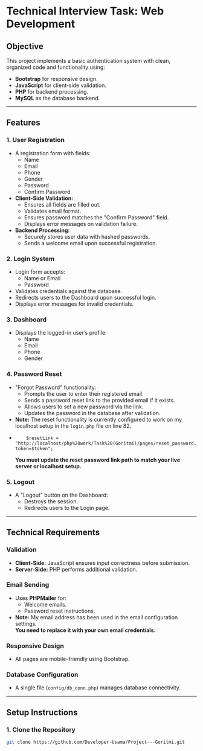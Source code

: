 # Technical Interview Task: Web Development

## Objective
This project implements a basic authentication system with clean, organized code and functionality using:
- **Bootstrap** for responsive design.
- **JavaScript** for client-side validation.
- **PHP** for backend processing.
- **MySQL** as the database backend.

---

## Features

### 1. User Registration
- A registration form with fields:
  - Name
  - Email
  - Phone
  - Gender
  - Password
  - Confirm Password
- **Client-Side Validation:**
  - Ensures all fields are filled out.
  - Validates email format.
  - Ensures password matches the "Confirm Password" field.
  - Displays error messages on validation failure.
- **Backend Processing:**
  - Securely stores user data with hashed passwords.
  - Sends a welcome email upon successful registration.

### 2. Login System
- Login form accepts:
  - Name or Email
  - Password
- Validates credentials against the database.
- Redirects users to the Dashboard upon successful login.
- Displays error messages for invalid credentials.

### 3. Dashboard
- Displays the logged-in user’s profile:
  - Name
  - Email
  - Phone
  - Gender

### 4. Password Reset
- "Forgot Password" functionality:
  - Prompts the user to enter their registered email.
  - Sends a password reset link to the provided email if it exists.
  - Allows users to set a new password via the link.
  - Updates the password in the database after validation.
- **Note:** The reset functionality is currently configured to work on my localhost setup in the `login.php` file on line 82.
-         $resetLink = "http://localhost/php%20work/Task%20(Goritmi)/pages/reset_password.php?token=$token";
  
  **You must update the reset password link path to match your live server or localhost setup.**

### 5. Logout
- A "Logout" button on the Dashboard:
  - Destroys the session.
  - Redirects users to the Login page.

---

## Technical Requirements
### Validation
- **Client-Side:** JavaScript ensures input correctness before submission.
- **Server-Side:** PHP performs additional validation.

### Email Sending
- Uses **PHPMailer** for:
  - Welcome emails.
  - Password reset instructions.
- **Note:** My email address has been used in the email configuration settings.  
  **You need to replace it with your own email credentials.**

### Responsive Design
- All pages are mobile-friendly using Bootstrap.

### Database Configuration
- A single file (`config/db_conn.php`) manages database connectivity.

---

## Setup Instructions

### 1. Clone the Repository
```bash
git clone https://github.com/Developer-Usama/Project---Goritmi.git

